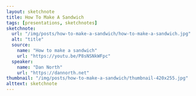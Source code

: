 ```yaml
---
layout: sketchnote
title: How To Make A Sandwich
tags: [presentations, sketchnotes]
sketchnote:
  url: "/img/posts/how-to-make-a-sandwich/how-to-make-a-sandwich.jpg"
  alt: "title"
  source:
    name: "How to make a sandwich"
    url: "https://youtu.be/P8sNSNkWFpc"
  speaker:
    name: "Dan North"
    url: "https://dannorth.net"
thumbnail: "/img/posts/how-to-make-a-sandwich/thumbnail-420x255.jpg"
alttext: sketchnote
---
```

